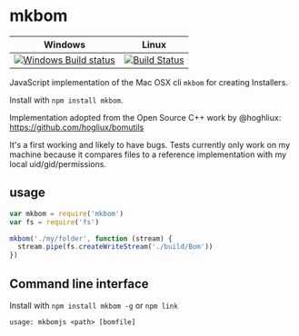 # mkbom
Windows | Linux
------- | ---------
[![Windows Build status](http://img.shields.io/appveyor/ci/finnp/mkbom.js.svg)](https://ci.appveyor.com/project/finnp/mkbom.js/branch/master) | [![Build Status](https://travis-ci.org/finnp/mkbom-js.svg?branch=master)](https://travis-ci.org/finnp/mkbom-js)

JavaScript implementation of the Mac OSX cli `mkbom` for creating Installers.

Install with `npm install mkbom`.

Implementation adopted from the Open Source C++ work by @hoghliux: https://github.com/hogliux/bomutils

It's a first working and likely to have bugs. Tests currently only work on my machine
because it compares files to a reference implementation with my local uid/gid/permissions.

## usage

```js
var mkbom = require('mkbom')
var fs = require('fs')

mkbom('./my/folder', function (stream) {
  stream.pipe(fs.createWriteStream('./build/Bom'))
})
```
  

## Command line interface

Install with `npm install mkbom -g` or `npm link`

```
usage: mkbomjs <path> [bomfile]
```

